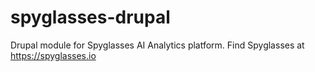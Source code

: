 # spyglasses-drupal
Drupal module for Spyglasses AI Analytics platform. Find Spyglasses at https://spyglasses.io
